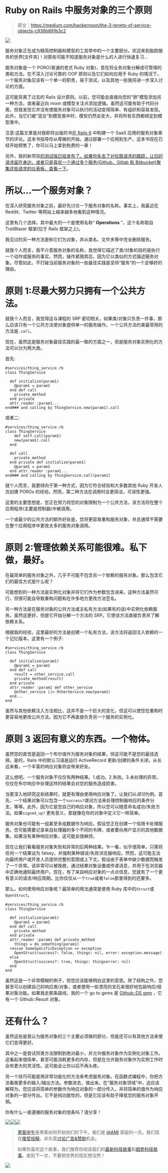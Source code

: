 # Ruby on Rails 中服务对象的三个原则

> 原文：<https://medium.com/hackernoon/the-3-tenets-of-service-objects-c936b891b3c2>

![](img/aa320538f8a141ceb2ad215a623a8cf9.png)

服务对象正在成为精简控制器和模型的工具带中的一个主要部分。欢迎来到脂肪服务的世界[文件夹]！对那些可能不知道服务对象是什么的人进行快速复习…

服务对象是一个 PORO(普通的老式 Ruby 对象)，意在将业务对象分解成可管理的类和方法。在不深入讨论可靠的 OOP 原则以及它们如何应用于 Ruby 的情况下，一个服务对象应该有一个单一的职责，易于测试，以及其他一些我将进一步深入讨论的方面。

这可能背离了过去的 Rails 设计原则。以前，您可能会直接向您的“胖”模型添加另一种方法，或者最近向 mixin 或模型关注点添加逻辑。虽然这可能有助于代码分离，但我发现它并没有使服务对象可以执行的活动变得简单、有组织和容易发现。此外，当它们被“混合”到模型类中时，模型仍然会变大，并将所有东西都绑定到模型类中。

注意:这篇文章是对我即将出版的书[在 Rails 6](https://buildasaasappinrails.com) 中构建一个 SaaS 应用的服务对象章节的评论。这本书指导你从卑微的开始，通过部署一个应用到生产。这本书现在已经开始预售了，你可以马上拿到免费的一章！

另外，我的新项目[的测试版已经发布了。如果你失去了对拉取请求的跟踪，让旧的请求留在身边，或者只是喜欢一个通过多个服务(Github、Gitlab 和 Bitbucket)聚集这些请求的仪表板，](https://pullmanager.com)[查看一下](https://pullmanager.com)。

# 所以…一个服务对象？

在深入研究服务对象之前，最好先讨论一下服务对象的名称。事实上，我最近在 Reddit、Twitter 等网站上越来越多地看到这种情况。

这里有几个选择。其中最大的一个是使用名称“ **Operations** ”，这个名称取自 TrailBlazer 框架(位于 Rails 框架之上)。

我见过的另一种方法是称它们为对象，并从类名、文件夹等中完全删除服务。

就我个人而言，我不介意服务对象的名称，我觉得它描述了类/对象的目的是执行一个动作或服务的事实。然而，操作紧随其后，因为它以类似的方式描述服务对象。尽管如此，不打破当前服务对象的一些最佳实践是坚持“服务”的一个足够好的理由。

# 原则 1:尽最大努力只拥有一个公共方法。

就我个人而言，我觉得这与课程的 SRP 密切相关。如果类/对象只负责一件事，那么应该只有一个公共方法使对象提供单一的服务操作。一个公共方法约束最常用的方法是`.call`。

现在，虽然这是服务对象最佳实践的最一致的方面之一，但是服务对象实例化的方法可以分为两大类。

首先:

```
#services/thing_service.rb
class ThingService

  def initialize(param1)
    @param1 = param1
  end def call
    private_method
  end private
  attr_reader :param1...
end### and calling by ThingService.new(param1).call
```

或者二:

```
#services/thing_service.rb
class ThingService
    def self.call(param1)
    new(param1).call
  end

  def call
    private_method
  end private def initialize(param1)
    @param1 = param1
  end attr_reader :param1...
end### and calling by ThingService.call(param1)
```

就个人而言，我更倾向于第一种方式，因为它符合经验和大多数其他 Ruby 开发人员创建 POROs 的经验。然而，第二种方法在调用时会更简洁，可读性更强。

这里的主要思想是，您正在努力将您的对象限制为一个公共方法，该方法将在整个应用程序(主要是控制器)中被调用。

一个或最少的公共方法的额外好处是，您将更容易重构服务对象，并且通常不需要在整个应用程序中更改太多的服务对象调用。

# 原则 2:管理依赖关系可能很难。私下做，最好。

在最简单的服务对象之外，几乎不可能不包含另一个依赖的服务对象。那么包含它们的最佳方式是什么呢？

可能想到的一种方法是实例化对象并将它们作为参数包含进来。这种方法虽然可行，但很可能会导致重构问题和在许多地方更改方法签名。

另一种方法是在服务对象的公共方法或主私有方法(如果有的话)中实例化依赖服务。虽然这更好，但是它开始分解一个方法的 SRP。它使该方法直接负责并了解依赖关系。

根据我的经验，这里最好的方法是创建一个私有方法，该方法将返回注入依赖的一个记忆版本。这里有一个例子:

```
#services/thing_service.rb
class ThingService

  def initialize(param1)
    @param1 = param1
  end def call
    result = other_service.call
    private_method(result)
  end private
  attr_reader :param1 def other_service
    @other_service ||= OtherService.new(param1)
  end...
end
```

虽然与其他依赖注入方法相比，这并不是一个巨大的变化，但这可以使您在重构时更容易地更改公共方法，因为它不再直接负责另一个服务的实例化。

# 原则 3 返回有意义的东西。一个物体。

虽然您的直觉是返回一个布尔值作为服务对象的结果，但这可能不是您的最佳选择。是的，Rails 中的默认习语是运行 ActiveRecord 更新/创建的条件关闭，从长远来看，一个丰富的响应对象将会带来好处。

这么想吧。一个服务对象不仅仅有两种结果。1.成功。2.失败。3.未处理的异常。仅仅在布尔响应中处理这样的结果会对您的服务造成损害。

当更深入地研究这些结果时，就更有理由使用响应对象了。让我们以*成功*为例。首先，一个结果对象可以包含一个`success?`谓词方法来处理控制器响应的条件分支，等等。此外，因为它是您自己的响应对象，所以您可以随意命名成功/失败方法。如果`signed_up?` 更有意义，那就像在你的对象中定义它一样简单。

服务对象也可能有一组甚至多组数据作为响应。假设您正在创建一个信用卡处理服务。您可能需要记录来自处理器的多个不同的令牌，或者要向用户显示的其他数据集。如果没有某种响应对象，这可能会很麻烦。

现在让我们看看服务对象失败和异常的后两种结果。乍一看，似乎很简单。只需将任何一个结果设为 falsey，并强制某种错误/失败浏览器响应。然而，这可能无法向最终用户或开发人员提供完整的意图或上下文。假设由于表单中缺少数据而触发了一个异常。该异常可以被挽救，通过结果对象设置或传递消息，并用于在浏览器中正确地通知最终用户。现在，有了来自响应对象的一点点信息，您就有了一个更有意义的请求/响应周期。比你仅仅从一个`true`或者`false`那里得到的还要多。

那么，如何使用响应对象呢？最简单的用法通常是使用 Ruby 库中的`Struct`或`OpenStruct`。

```
#services/thing_service.rb
class ThingService

  def initialize(param1)
    @param1 = param1
  end def call
    private_method
  end private
  attr_reader :param1 def private_method
    things = do_something(param1)
  rescue SomeSpecificException => exception
    OpenStruct(success?: false, things: nil, error: exception.message)
  else
    OpenStruct(success?: true, things: thingserror: nil)
  end
end
```

虽然这是一个非常模糊的例子，但您应该能够明白这里的意思。除了结构之外，您甚至可以创建自己的响应类/对象，或者使用一些漂亮的宝石来很好地包装响应/结果对象功能。如果我走那条路线，我的一个 go to gems 是 [Github::DS gem](https://github.com/github/github-ds/) ，它有一个 Github::Result 对象。

# 还有什么？

虽然这些是我认为服务对象的三个主要必须做的部分，但是还可以有其他方法来使它们变得更好。

其中之一是尝试将类方法限制到绝对最小，并允许服务对象作为实例化对象工作。这看起来很简单，甚至可能消耗更多的内存，但是在允许服务对象作为实例工作时会有更大的灵活性。这可能会让你以后不再头疼。

另一个技巧可能是用非常功能化的方法来考虑服务对象。在函数式编程中，你把方法看做更多的输入/输出方法。参数进去，值出来。在“服务对象领域”中，这应该解释为，您应该将简单的参数作为响应对象的一部分传入，并将简单的值作为响应对象的一部分传出。它不是纯功能性的，但是它应该有助于降低您的服务对象开销。

你有什么一直遵循的服务对象的信条吗？请分享！

[![](img/50ef4044ecd4e250b5d50f368b775d38.png)](http://bit.ly/HackernoonFB)[![](img/979d9a46439d5aebbdcdca574e21dc81.png)](https://goo.gl/k7XYbx)[![](img/2930ba6bd2c12218fdbbf7e02c8746ff.png)](https://goo.gl/4ofytp)

> [黑客中午](http://bit.ly/Hackernoon)是黑客如何开始他们的下午。我们是 [@AMI](http://bit.ly/atAMIatAMI) 家庭的一员。我们现在[接受投稿](http://bit.ly/hackernoonsubmission)，并乐意[讨论广告&赞助](mailto:partners@amipublications.com)机会。
> 
> 如果你喜欢这个故事，我们推荐你阅读我们的[最新科技故事](http://bit.ly/hackernoonlatestt)和[趋势科技故事](https://hackernoon.com/trending)。直到下一次，不要把世界的现实想当然！

![](img/be0ca55ba73a573dce11effb2ee80d56.png)